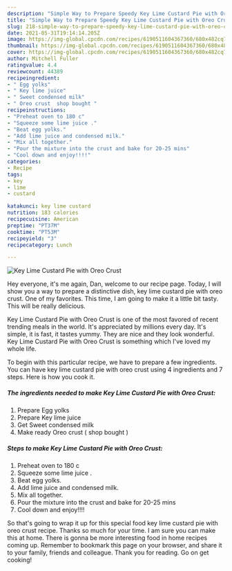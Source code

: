 ```yaml
---
description: "Simple Way to Prepare Speedy Key Lime Custard Pie with Oreo Crust"
title: "Simple Way to Prepare Speedy Key Lime Custard Pie with Oreo Crust"
slug: 218-simple-way-to-prepare-speedy-key-lime-custard-pie-with-oreo-crust
date: 2021-05-31T19:14:14.205Z
image: https://img-global.cpcdn.com/recipes/6190511604367360/680x482cq70/key-lime-custard-pie-with-oreo-crust-recipe-main-photo.jpg
thumbnail: https://img-global.cpcdn.com/recipes/6190511604367360/680x482cq70/key-lime-custard-pie-with-oreo-crust-recipe-main-photo.jpg
cover: https://img-global.cpcdn.com/recipes/6190511604367360/680x482cq70/key-lime-custard-pie-with-oreo-crust-recipe-main-photo.jpg
author: Mitchell Fuller
ratingvalue: 4.4
reviewcount: 44389
recipeingredient:
- " Egg yolks"
- " Key lime juice"
- " Sweet condensed milk"
- " Oreo crust  shop bought "
recipeinstructions:
- "Preheat oven to 180 c"
- "Squeeze some lime juice ."
- "Beat egg yolks."
- "Add lime juice and condensed milk."
- "Mix all together."
- "Pour the mixture into the crust and bake for 20-25 mins"
- "Cool down and enjoy!!!!"
categories:
- Recipe
tags:
- key
- lime
- custard

katakunci: key lime custard 
nutrition: 183 calories
recipecuisine: American
preptime: "PT37M"
cooktime: "PT53M"
recipeyield: "3"
recipecategory: Lunch

---
```



![Key Lime Custard Pie with Oreo Crust](https://img-global.cpcdn.com/recipes/6190511604367360/680x482cq70/key-lime-custard-pie-with-oreo-crust-recipe-main-photo.jpg)

Hey everyone, it's me again, Dan, welcome to our recipe page. Today, I will show you a way to prepare a distinctive dish, key lime custard pie with oreo crust. One of my favorites. This time, I am going to make it a little bit tasty. This will be really delicious.

Key Lime Custard Pie with Oreo Crust is one of the most favored of recent trending meals in the world. It's appreciated by millions every day. It's simple, it is fast, it tastes yummy. They are nice and they look wonderful. Key Lime Custard Pie with Oreo Crust is something which I've loved my whole life.




To begin with this particular recipe, we have to prepare a few ingredients. You can have key lime custard pie with oreo crust using 4 ingredients and 7 steps. Here is how you cook it.

<!--inarticleads1-->

##### The ingredients needed to make Key Lime Custard Pie with Oreo Crust:

1. Prepare  Egg yolks
1. Prepare  Key lime juice
1. Get  Sweet condensed milk
1. Make ready  Oreo crust ( shop bought )




<!--inarticleads2-->

##### Steps to make Key Lime Custard Pie with Oreo Crust:

1. Preheat oven to 180 c
1. Squeeze some lime juice .
1. Beat egg yolks.
1. Add lime juice and condensed milk.
1. Mix all together.
1. Pour the mixture into the crust and bake for 20-25 mins
1. Cool down and enjoy!!!!




So that's going to wrap it up for this special food key lime custard pie with oreo crust recipe. Thanks so much for your time. I am sure you can make this at home. There is gonna be more interesting food in home recipes coming up. Remember to bookmark this page on your browser, and share it to your family, friends and colleague. Thank you for reading. Go on get cooking!
